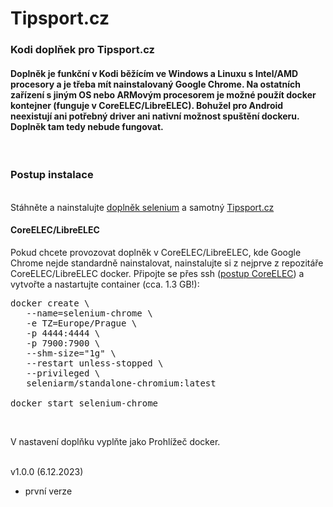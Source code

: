 <h1>Tipsport.cz</h1>
<p>
<h3>Kodi doplňek pro Tipsport.cz</h3>
<p>
<h4>Doplněk je funkční v Kodi běžícím ve Windows a Linuxu s Intel/AMD procesory a je třeba mít nainstalovaný Google Chrome. Na ostatních zařízení s jiným OS nebo ARMovým procesorem je možné použít docker kontejner (funguje v CoreELEC/LibreELEC). Bohužel pro Android neexistují ani potřebný driver ani nativní možnost spuštění dockeru. Doplněk tam tedy nebude fungovat.</h4><br>

<h3>Postup instalace</h3><br>
Stáhněte a nainstalujte <a href="https://codeload.github.com/waladir/script.module.selenium/zip/refs/heads/master">doplněk selenium</a> a samotný <a href="https://codeload.github.com/waladir/plugin.video.tipsport/zip/refs/heads/master">Tipsport.cz</a>

<h4>CoreELEC/LibreELEC</h4>
Pokud chcete provozovat doplněk v CoreELEC/LibreELEC, kde Google Chrome nejde standardně nainstalovat, nainstalujte si z nejprve z repozitáře CoreELEC/LibreELEC docker. Připojte se přes ssh (<a href="https://wiki.coreelec.org/coreelec:ssh">postup CoreELEC</a>) a vytvořte a nastartujte container (cca. 1.3 GB!):

<pre>
docker create \
   --name=selenium-chrome \
   -e TZ=Europe/Prague \
   -p 4444:4444 \
   -p 7900:7900 \
   --shm-size="1g" \
   --restart unless-stopped \
   --privileged \
   seleniarm/standalone-chromium:latest

docker start selenium-chrome
</pre><br>

V nastavení doplňku vyplňte jako Prohlížeč docker.<br><br>

v1.0.0 (6.12.2023)<br>
- první verze<br><br>
</p>
